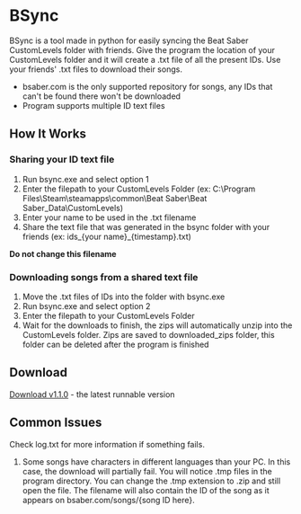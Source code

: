 # BSync 

BSync is a tool made in python for easily syncing the Beat Saber CustomLevels folder with friends.
Give the program the location of your CustomLevels folder and it will create a .txt file of all the present IDs.
Use your friends' .txt files to download their songs. 


* bsaber.com is the only supported repository for songs, any IDs that can't be found there won't be downloaded
* Program supports multiple ID text files


## How It Works

### Sharing your ID text file

1. Run bsync.exe and select option 1
2. Enter the filepath to your CustomLevels Folder
(ex: C:\Program Files\Steam\steamapps\common\Beat Saber\Beat Saber_Data\CustomLevels)
3. Enter your name to be used in the .txt filename
4. Share the text file that was generated in the bsync folder with your friends (ex: ids_{your name}_{timestamp}.txt)

**Do not change this filename** 

### Downloading songs from a shared text file

1. Move the .txt files of IDs into the folder with bsync.exe
2. Run bsync.exe and select option 2
3. Enter the filepath to your CustomLevels Folder
4. Wait for the downloads to finish, the zips will automatically unzip into the CustomLevels folder.
Zips are saved to downloaded_zips folder, this folder can be deleted after the program is finished

## Download

[Download v1.1.0](https://github.com/launchd/bsync/releases/download/v1.1.1/bsync-1.1.1.zip) - the latest runnable version

## Common Issues

Check log.txt for more information if something fails. 

1. Some songs have characters in different languages than your PC. In this case, the download will partially fail. You will notice .tmp files in the program directory. You can change the .tmp extension to .zip and still open the file. The filename will also contain the ID of the song as it appears on bsaber.com/songs/{song ID here}. 

